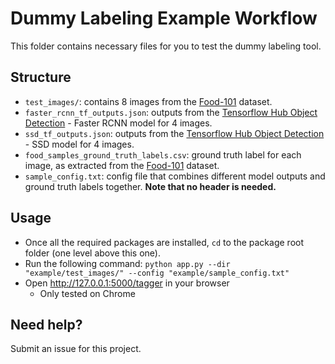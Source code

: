 # Dummy Labeling Example Workflow

This folder contains necessary files for you to test the dummy labeling tool.

## Structure

* `test_images/`: contains 8 images from the [Food-101](https://www.kaggle.com/kmader/food41) dataset.
* `faster_rcnn_tf_outputs.json`: outputs from the [Tensorflow Hub Object Detection](https://www.tensorflow.org/hub/tutorials/object_detection) - Faster RCNN model for 4 images.
* `ssd_tf_outputs.json`: outputs from the [Tensorflow Hub Object Detection](https://www.tensorflow.org/hub/tutorials/object_detection) - SSD model for 4 images.
* `food_samples_ground_truth_labels.csv`: ground truth label for each image, as extracted from the [Food-101](https://www.kaggle.com/kmader/food41) dataset.
* `sample_config.txt`: config file that combines different model outputs and ground truth labels together. **Note that no header is needed.**

## Usage

* Once all the required packages are installed, `cd` to the package root folder (one level above this one).
* Run the following command: `python app.py --dir "example/test_images/" --config "example/sample_config.txt"`
* Open http://127.0.0.1:5000/tagger in your browser
    * Only tested on Chrome

## Need help?

Submit an issue for this project.
